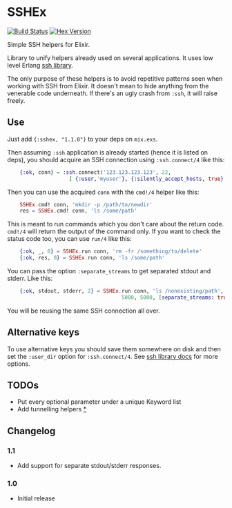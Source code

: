 # SSHEx
[![Build Status](https://travis-ci.org/rubencaro/sshex.svg?branch=master)](https://travis-ci.org/rubencaro/sshex)
[![Hex Version](http://img.shields.io/hexpm/v/sshex.svg?style=flat)](https://hex.pm/packages/sshex)

Simple SSH helpers for Elixir.

Library to unify helpers already used on several applications. It uses low level
Erlang [ssh library](http://www.erlang.org/doc/man/ssh.html).

The only purpose of these helpers is to avoid repetitive patterns seen when
working with SSH from Elixir. It doesn't mean to hide anything from the
venerable code underneath. If there's an ugly crash from `:ssh`, it will
raise freely.

## Use

Just add `{:sshex, "1.1.0"}` to your deps on `mix.exs`.

Then assuming `:ssh` application is already started (hence it is listed on deps),
you should acquire an SSH connection using `:ssh.connect/4` like this:

```elixir
    {:ok, conn} = :ssh.connect('123.123.123.123', 22,
                    [ {:user,'myuser'}, {:silently_accept_hosts, true} ], 5000)
```

Then you can use the acquired `conn` with the `cmd!/4` helper like this:

```elixir
    SSHEx.cmd! conn, 'mkdir -p /path/to/newdir'
    res = SSHEx.cmd! conn, 'ls /some/path'
```

This is meant to run commands which you don't care about the return code.
`cmd!/4` will return the output of the command only. If you want to check the
status code too, you can use `run/4` like this:

```elixir
    {:ok, _, 0} = SSHEx.run conn, 'rm -fr /something/to/delete'
    {:ok, res, 0} = SSHEx.run conn, 'ls /some/path'
```

You can pass the option `:separate_streams` to get separated stdout and stderr.
Like this:

```elixir
    {:ok, stdout, stderr, 2} = SSHEx.run conn, 'ls /nonexisting/path',
                                     5000, 5000, [separate_streams: true]
```

You will be reusing the same SSH connection all over.


## Alternative keys

To use alternative keys you should save them somewhere on disk and then set
the `:user_dir` option for `:ssh.connect/4`. See
[ssh library docs](http://www.erlang.org/doc/man/ssh.html) for more options.


## TODOs

* Put every optional parameter under a unique Keyword list
* Add tunnelling helpers [*](http://erlang.org/pipermail/erlang-questions/2014-June/079481.html)

## Changelog

### 1.1

* Add support for separate stdout/stderr responses.

### 1.0

* Initial release
